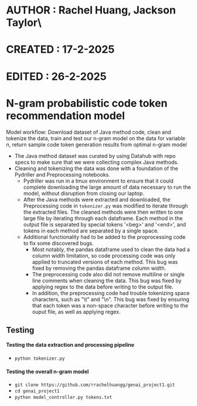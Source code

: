 ##
# AUTHOR  : Rachel Huang, Jackson Taylor\
# CREATED : 17-2-2025
# EDITED  : 26-2-2025
##

# N-gram probabilistic code token recommendation model

Model workflow: Download dataset of Java method code, clean and tokenize the data, train and test our n-gram model on the data for variable n, return sample code token generation results from optimal n-gram model

* The Java method dataset was curated by using Datahub with repo specs to make sure that we were collecting complex Java methods.
* Cleaning and tokenizing the data was done with a foundation of the Pydriller and Preprocessing notebooks. 
  * Pydriller was run in a tmux environment to ensure that it could complete downloading the large amount of data necessary to run the model, without disruption from closing our laptop.
  * After the Java methods were extracted and downloaded, the Preprocessing code in `tokenizer.py` was modified to iterate through the extracted files. The cleaned methods were then written to one large file by iterating through each dataframe. Each method in the output file is separated by special tokens '\<beg\>' and '\<end\>', and tokens in each method are separated by a single space. 
  * Additional functionality had to be added to the proprocessing code to fix some discovered bugs.
      * Most notably, the pandas dataframe used to clean the data had a column width limitation, so code processing code was only applied to truncated versions of each method. This bug was fixed by removing the pandas dataframe column width.
      * The preprocessing code also did not remove multiline or single line comments when cleaning the data. This bug was fixed by applying regex to the data before writing to the output file.
      * In addition, the preprocessing code had trouble tokenizing space characters, such as "\t" and "\n". This bug was fixed by ensuring that each token was a non-space character before writing to the ouput file, as well as applying regex.

## Testing
#### Testing the data extraction and processing pipeline
*  `python tokenizer.py`

#### Testing the overall n-gram model
* `git clone https://github.com/rrachelhuangg/genai_project1.git`
* `cd genai_project1`
* `python model_controller.py tokens.txt`






